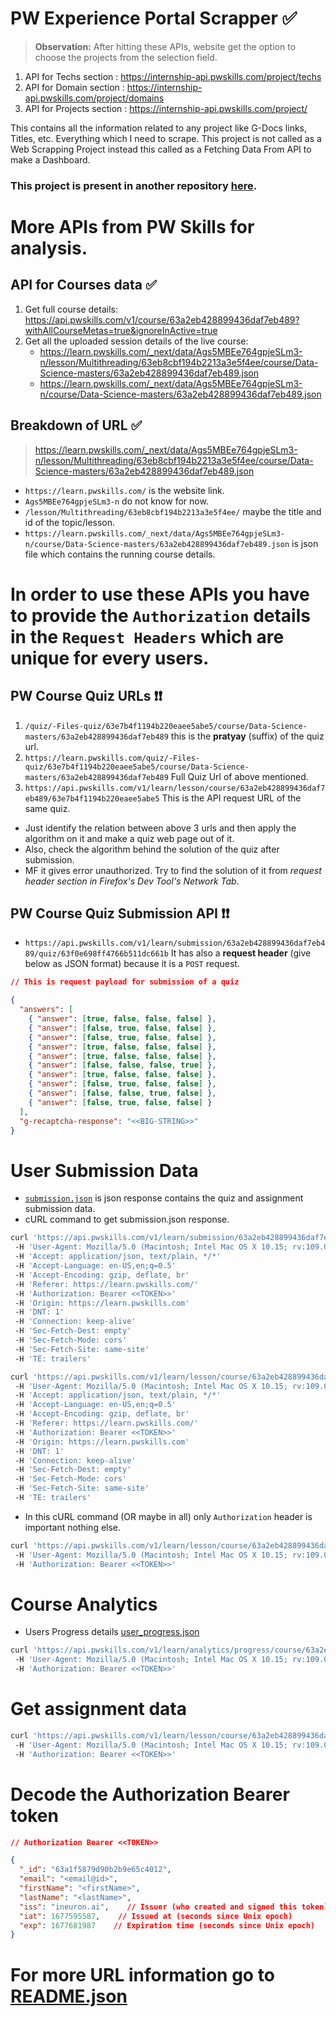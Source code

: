 # PW Experience Portal Scrapper ✅

> **Observation:** After hitting these APIs, website get the option to choose the projects from the selection field.

1. API for Techs section : https://internship-api.pwskills.com/project/techs
2. API for Domain section : https://internship-api.pwskills.com/project/domains
3. API for Projects section : https://internship-api.pwskills.com/project/

This contains all the information related to any project like G-Docs links, Titles, etc. Everything which I need to scrape. This project is not called as a Web Scrapping Project instead this called as a Fetching Data From API to make a Dashboard.

### This project is present in another repository [here](https://github.com/arv-anshul/pw-experience-portal).

# More APIs from PW Skills for analysis.

## API for Courses data ✅

1. Get full course details: https://api.pwskills.com/v1/course/63a2eb428899436daf7eb489?withAllCourseMetas=true&ignoreInActive=true
2. Get all the uploaded session details of the live course:
   - https://learn.pwskills.com/_next/data/Ags5MBEe764gpjeSLm3-n/lesson/Multithreading/63eb8cbf194b2213a3e5f4ee/course/Data-Science-masters/63a2eb428899436daf7eb489.json
   - https://learn.pwskills.com/_next/data/Ags5MBEe764gpjeSLm3-n/course/Data-Science-masters/63a2eb428899436daf7eb489.json

## Breakdown of URL ✅

> https://learn.pwskills.com/_next/data/Ags5MBEe764gpjeSLm3-n/lesson/Multithreading/63eb8cbf194b2213a3e5f4ee/course/Data-Science-masters/63a2eb428899436daf7eb489.json

- `https://learn.pwskills.com/` is the website link.
- `Ags5MBEe764gpjeSLm3-n` do not know for now.
- `/lesson/Multithreading/63eb8cbf194b2213a3e5f4ee/` maybe the title and id of the topic/lesson.
- `https://learn.pwskills.com/_next/data/Ags5MBEe764gpjeSLm3-n/course/Data-Science-masters/63a2eb428899436daf7eb489.json` is json file which contains the running course details.

# In order to use these APIs you have to provide the `Authorization` details in the `Request Headers` which are unique for every users.

## PW Course Quiz URLs ❗❗

1. `/quiz/-Files-quiz/63e7b4f1194b220eaee5abe5/course/Data-Science-masters/63a2eb428899436daf7eb489` this is the **pratyay** (suffix) of the quiz url.
2. `https://learn.pwskills.com/quiz/-Files-quiz/63e7b4f1194b220eaee5abe5/course/Data-Science-masters/63a2eb428899436daf7eb489` Full Quiz Url of above mentioned.
3. `https://api.pwskills.com/v1/learn/lesson/course/63a2eb428899436daf7eb489/63e7b4f1194b220eaee5abe5` This is the API request URL of the same quiz.

- Just identify the relation between above 3 urls and then apply the algorithm on it and make a quiz web page out of it.
- Also, check the algorithm behind the solution of the quiz after submission.
- MF it gives error unauthorized. Try to find the solution of it from _request header section in Firefox's Dev Tool's Network Tab_.

## PW Course Quiz Submission API ❗❗

- `https://api.pwskills.com/v1/learn/submission/63a2eb428899436daf7eb489/quiz/63f0e698ff4766b511dc661b` It has also a **request header** (give below as JSON format) because it is a `POST` request.

```json
// This is request payload for submission of a quiz

{
  "answers": [
    { "answer": [true, false, false, false] },
    { "answer": [false, true, false, false] },
    { "answer": [false, true, false, false] },
    { "answer": [true, false, false, false] },
    { "answer": [true, false, false, false] },
    { "answer": [false, false, false, true] },
    { "answer": [true, false, false, false] },
    { "answer": [false, true, false, false] },
    { "answer": [false, false, true, false] },
    { "answer": [false, true, false, false] }
  ],
  "g-recaptcha-response": "<<BIG-STRING>>"
}
```

# User Submission Data

- [`submission.json`](../data/others/submission.json) is json response contains the quiz and assignment submission data.
- cURL command to get submission.json response.

```sh
curl 'https://api.pwskills.com/v1/learn/submission/63a2eb428899436daf7eb489'
 -H 'User-Agent: Mozilla/5.0 (Macintosh; Intel Mac OS X 10.15; rv:109.0) Gecko/20100101 Firefox/109.0'
 -H 'Accept: application/json, text/plain, */*'
 -H 'Accept-Language: en-US,en;q=0.5'
 -H 'Accept-Encoding: gzip, deflate, br'
 -H 'Referer: https://learn.pwskills.com/'
 -H 'Authorization: Bearer <<TOKEN>>'
 -H 'Origin: https://learn.pwskills.com'
 -H 'DNT: 1'
 -H 'Connection: keep-alive'
 -H 'Sec-Fetch-Dest: empty'
 -H 'Sec-Fetch-Mode: cors'
 -H 'Sec-Fetch-Site: same-site'
 -H 'TE: trailers'
```

```sh
curl 'https://api.pwskills.com/v1/learn/lesson/course/63a2eb428899436daf7eb489/63f771b6a9d3a2026eb45887'
 -H 'User-Agent: Mozilla/5.0 (Macintosh; Intel Mac OS X 10.15; rv:109.0) Gecko/20100101 Firefox/109.0'
 -H 'Accept: application/json, text/plain, */*'
 -H 'Accept-Language: en-US,en;q=0.5'
 -H 'Accept-Encoding: gzip, deflate, br'
 -H 'Referer: https://learn.pwskills.com/'
 -H 'Authorization: Bearer <<TOKEN>>'
 -H 'Origin: https://learn.pwskills.com'
 -H 'DNT: 1'
 -H 'Connection: keep-alive'
 -H 'Sec-Fetch-Dest: empty'
 -H 'Sec-Fetch-Mode: cors'
 -H 'Sec-Fetch-Site: same-site'
 -H 'TE: trailers'
```

- In this cURL command (OR maybe in all) only `Authorization` header is important nothing else.

```sh
curl 'https://api.pwskills.com/v1/learn/lesson/course/63a2eb428899436daf7eb489/63f771b6a9d3a2026eb45887'
 -H 'User-Agent: Mozilla/5.0 (Macintosh; Intel Mac OS X 10.15; rv:109.0) Gecko/20100101 Firefox/109.0'
 -H 'Authorization: Bearer <<TOKEN>>'
```

# Course Analytics

- Users Progress details [user_progress.json](../data/others/user_progress.json)

```sh
curl 'https://api.pwskills.com/v1/learn/analytics/progress/course/63a2eb428899436daf7eb489'
 -H 'User-Agent: Mozilla/5.0 (Macintosh; Intel Mac OS X 10.15; rv:109.0) Gecko/20100101 Firefox/109.0'
 -H 'Authorization: Bearer <<TOKEN>>'
```

# Get assignment data

```sh
curl 'https://api.pwskills.com/v1/learn/lesson/course/63a2eb428899436daf7eb489/63fb7e48182c67a2a64b9b0a'
 -H 'User-Agent: Mozilla/5.0 (Macintosh; Intel Mac OS X 10.15; rv:109.0) Gecko/20100101 Firefox/109.0'
 -H 'Authorization: Bearer <<TOKEN>>'
```

# Decode the Authorization Bearer token

```json
// Authorization Bearer <<TOKEN>>

{
  "_id": "63a1f5879d90b2b9e65c4012",
  "email": "<email@id>",
  "firstName": "<firstName>",
  "lastName": "<lastName>",
  "iss": "ineuron.ai",    // Issuer (who created and signed this token)
  "iat": 1677595587,    // Issued at (seconds since Unix epoch)
  "exp": 1677681987    // Expiration time (seconds since Unix epoch)
}
```

# For more URL information go to [README.json](README.json)
